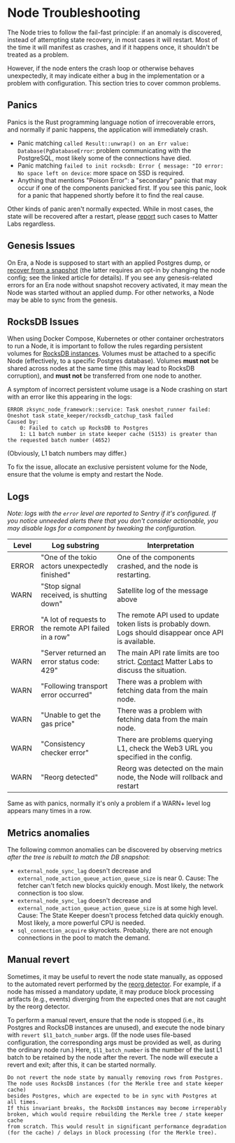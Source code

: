 # Node Troubleshooting

The Node tries to follow the fail-fast principle: if an anomaly is discovered, instead of attempting state recovery, in
most cases it will restart. Most of the time it will manifest as crashes, and if it happens once, it shouldn't be
treated as a problem.

However, if the node enters the crash loop or otherwise behaves unexpectedly, it may indicate either a bug in the
implementation or a problem with configuration. This section tries to cover common problems.

## Panics

Panics is the Rust programming language notion of irrecoverable errors, and normally if panic happens, the application
will immediately crash.

- Panic matching `called Result::unwrap() on an Err value: Database(PgDatabaseError`: problem communicating with the
  PostgreSQL, most likely some of the connections have died.
- Panic matching `failed to init rocksdb: Error { message: "IO error: No space left on device`: more space on SSD is
  required.
- Anything that mentions "Poison Error": a "secondary" panic that may occur if one of the components panicked first. If
  you see this panic, look for a panic that happened shortly before it to find the real cause.

Other kinds of panic aren't normally expected. While in most cases, the state will be recovered after a restart, please
[report][contact_us] such cases to Matter Labs regardless.

[contact_us]: https://zksync.io/contact

## Genesis Issues

On Era, a Node is supposed to start with an applied Postgres dump, or
[recover from a snapshot](07_snapshots_recovery.md) (the latter requires an opt-in by changing the node config; see the
linked article for details). If you see any genesis-related errors for an Era node without snapshot recovery activated,
it may mean the Node was started without an applied dump. For other networks, a Node may be able to sync from the
genesis.

## RocksDB Issues

When using Docker Compose, Kubernetes or other container orchestrators to run a Node, it is important to follow the
rules regarding persistent volumes for [RocksDB instances](02_configuration.md#database). Volumes must be attached to a
specific Node (effectively, to a specific Postgres database). Volumes **must not** be shared across nodes at the same
time (this may lead to RocksDB corruption), and **must not** be transferred from one node to another.

A symptom of incorrect persistent volume usage is a Node crashing on start with an error like this appearing in the
logs:

```text
ERROR zksync_node_framework::service: Task oneshot_runner failed: Oneshot task state_keeper/rocksdb_catchup_task failed
Caused by:
    0: Failed to catch up RocksDB to Postgres
    1: L1 batch number in state keeper cache (5153) is greater than the requested batch number (4652)
```

(Obviously, L1 batch numbers may differ.)

To fix the issue, allocate an exclusive persistent volume for the Node, ensure that the volume is empty and restart the
Node.

## Logs

_Note: logs with the `error` level are reported to Sentry if it's configured. If you notice unneeded alerts there that
you don't consider actionable, you may disable logs for a component by tweaking the configuration._

| Level | Log substring                                         | Interpretation                                                                                           |
| ----- | ----------------------------------------------------- | -------------------------------------------------------------------------------------------------------- |
| ERROR | "One of the tokio actors unexpectedly finished"       | One of the components crashed, and the node is restarting.                                               |
| WARN  | "Stop signal received, <component> is shutting down"  | Satellite log of the message above                                                                       |
| ERROR | "A lot of requests to the remote API failed in a row" | The remote API used to update token lists is probably down. Logs should disappear once API is available. |
| WARN  | "Server returned an error status code: 429"           | The main API rate limits are too strict. [Contact][contact_us] Matter Labs to discuss the situation.     |
| WARN  | "Following transport error occurred"                  | There was a problem with fetching data from the main node.                                               |
| WARN  | "Unable to get the gas price"                         | There was a problem with fetching data from the main node.                                               |
| WARN  | "Consistency checker error"                           | There are problems querying L1, check the Web3 URL you specified in the config.                          |
| WARN  | "Reorg detected"                                      | Reorg was detected on the main node, the Node will rollback and restart                                  |

Same as with panics, normally it's only a problem if a WARN+ level log appears many times in a row.

## Metrics anomalies

The following common anomalies can be discovered by observing metrics _after the tree is rebuilt to match the DB
snapshot_:

- `external_node_sync_lag` doesn't decrease and `external_node_action_queue_action_queue_size` is near 0. Cause: The
  fetcher can't fetch new blocks quickly enough. Most likely, the network connection is too slow.
- `external_node_sync_lag` doesn't decrease and `external_node_action_queue_action_queue_size` is at some high level.
  Cause: The State Keeper doesn't process fetched data quickly enough. Most likely, a more powerful CPU is needed.
- `sql_connection_acquire` skyrockets. Probably, there are not enough connections in the pool to match the demand.

## Manual revert

Sometimes, it may be useful to revert the node state manually, as opposed to the automated revert performed by the
[reorg detector](06_components.md#reorg-detector). For example, if a node has missed a mandatory update, it may produce
block processing artifacts (e.g., events) diverging from the expected ones that are not caught by the reorg detector.

To perform a manual revert, ensure that the node is stopped (i.e., its Postgres and RocksDB instances are unused), and
execute the node binary with `revert $l1_batch_number` args. (If the node uses file-based configuration, the
corresponding args must be provided as well, as during the ordinary node run.) Here, `$l1_batch_number` is the number of
the last L1 batch to be retained by the node after the revert. The node will execute a revert and exit; after this, it
can be started normally.

```admonish warning
Do not revert the node state by manually removing rows from Postgres. The node uses RocksDB instances (for the Merkle tree and state keeper cache)
besides Postgres, which are expected to be in sync with Postgres at all times.
If this invariant breaks, the RocksDB instances may become irreperably broken, which would require rebuilding the Merkle tree / state keeper cache
from scratch. This would result in significant performance degradation (for the cache) / delays in block processing (for the Merkle tree).
```

